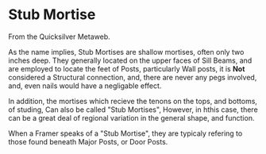 
# Stub Mortise

From the Quicksilver Metaweb.

As the name implies, Stub Mortises are shallow mortises, often only two inches deep. They generally located on the upper faces of Sill Beams, and are employed to locate the feet of Posts, particularly Wall posts, it is **Not** considered a Structural connection, and, there are never any pegs involved, and, even nails would have a negligable effect.

In addition, the mortises which recieve the tenons on the tops, and bottoms, of studing, Can also be called "Stub Mortises", However, in hthis case, there can be a great deal of regional variation in the general shape, and function.

When a Framer speaks of a "Stub Mortise", they are typicaly refering to those found beneath Major Posts, or Door Posts.
